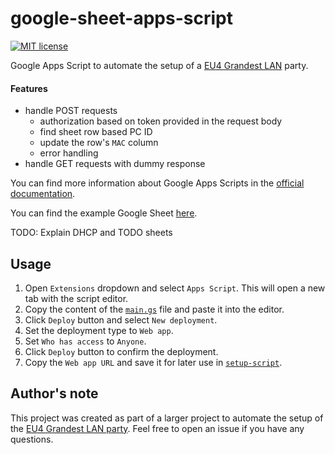 # google-sheet-apps-script

[![MIT license](https://img.shields.io/github/license/quarties/lanparty-powershell-setup.svg)](../../LICENSE)

Google Apps Script to automate the setup of a [EU4 Grandest LAN](https://www.paradoxinteractive.com/games/europa-universalis-iv/grandest-lan) party.

#### Features
- handle POST requests
  - authorization based on token provided in the request body
  - find sheet row based PC ID
  - update the row's `MAC` column
  - error handling
- handle GET requests with dummy response

You can find more information about Google Apps Scripts in the [official documentation](https://developers.google.com/apps-script/guides/web).

You can find the example Google Sheet [here](https://docs.google.com/spreadsheets/d/1OJMf61VobK8V_CqIfnPudNxqYjOYZCTCWobqUdf9s7k/edit?usp=sharinggid=821057122#gid=821057122).

TODO: Explain DHCP and TODO sheets

## Usage

1. Open `Extensions` dropdown and select `Apps Script`. This will open a new tab with the script editor.
2. Copy the content of the [`main.gs`](./main.gs) file and paste it into the editor.
3. Click `Deploy` button and select `New deployment`.
4. Set the deployment type to `Web app`.
5. Set `Who has access` to `Anyone`.
6. Click `Deploy` button to confirm the deployment.
7. Copy the `Web app URL` and save it for later use in [`setup-script`](../setup-script/README.md).


## Author's note

This project was created as part of a larger project to automate the setup of the [EU4 Grandest LAN party](https://github.com/quarties/eu4-grandest-lan-party).
Feel free to open an issue if you have any questions.
